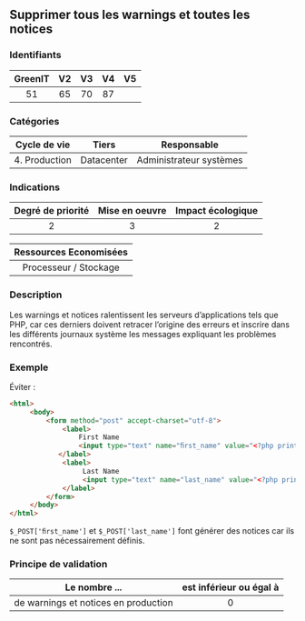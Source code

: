 ## Supprimer tous les warnings et toutes les notices

### Identifiants

| GreenIT |  V2  |  V3  |  V4  |  V5  |
|:-------:|:----:|:----:|:----:|:----:|
|   51    |  65  |  70  |  87  |      |

### Catégories

| Cycle de vie |  Tiers  |  Responsable  |
|:---------:|:----:|:----:|
| 4. Production | Datacenter | Administrateur systèmes |

### Indications

| Degré de priorité |      Mise en oeuvre       |  Impact écologique    |
|:-------------------:|:-------------------------:|:---------------------:|
| 2 | 3 | 2 |

|Ressources Economisées                                      |
|:----------------------------------------------------------:|
| Processeur / Stockage   |

### Description

Les warnings et notices ralentissent les serveurs d’applications tels que PHP, car ces derniers doivent retracer l’origine des erreurs et inscrire dans les différents journaux système les messages expliquant les problèmes rencontrés.

### Exemple

Éviter :
```html
<html>
     <body>
         <form method="post" accept-charset="utf-8">
             <label>
                 First Name
                 <input type="text" name="ﬁrst_name" value="<?php print $_POST['ﬁrst_name'] ?>" placeholder="">
            </label>     
             <label>
                  Last Name
                  <input type="text" name="last_name" value="<?php print $_POST['last_name'] ?>" placeholder="">
             </label>     
         </form>
     </body>
</html>
```
`$_POST['ﬁrst_name']` et `$_POST['last_name']` font générer des notices car ils ne sont pas nécessairement définis.


### Principe de validation

| Le nombre ...     | est inférieur ou égal à   |  
|-------------------|:-------------------------:|
| de warnings et notices en production | 0  |
